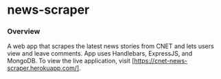 # news-scraper

### Overview
A web app that scrapes the latest news stories from CNET and lets users view and leave comments. App uses Handlebars, ExpressJS, and MongoDB.
To view the live application, visit [https://cnet-news-scraper.herokuapp.com/].

